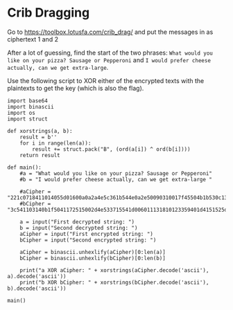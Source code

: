 # Crib Dragging

Go to https://toolbox.lotusfa.com/crib_drag/ and put the messages in as ciphertext 1 and 2 

After a lot of guessing, find the start of the two phrases: `What would you like on your pizza? Sausage or Pepperoni` and `I would prefer cheese actually, can we get extra-large`. 

Use the following script to XOR either of the encrypted texts with the plaintexts to get the key (which is also the flag).

```
import base64
import binascii
import os
import struct

def xorstrings(a, b):
    result = b''
    for i in range(len(a)):
        result += struct.pack("B", (ord(a[i]) ^ ord(b[i])))
    return result

def main():
    #a = "What would you like on your pizza? Sausage or Pepperoni"
    #b = "I would prefer cheese actually, can we get extra-large "
   
    #aCipher = "221c0718411014055d01600a0a2a4e5c361b544e0a2e50090310017f45504b1b530c1332571446591a1054091e41371e004100321c0b3651"
    #bCipher = "3c541103140b1f5041172515002d4e533715541d006011131810123359401d4151525d414104155f180154031415151a5d5d043214007f1a5830"

    a = input("First decrypted string: ")
    b = input("Second decrypted string: ")
    aCipher = input("First encrypted string: ")
    bCipher = input("Second encrypted string: ")

    aCipher = binascii.unhexlify(aCipher)[0:len(a)]
    bCipher = binascii.unhexlify(bCipher)[0:len(b)]

    print("a XOR aCipher: " + xorstrings(aCipher.decode('ascii'), a).decode('ascii'))
    print("b XOR bCipher: " + xorstrings(bCipher.decode('ascii'), b).decode('ascii'))

main()
```

